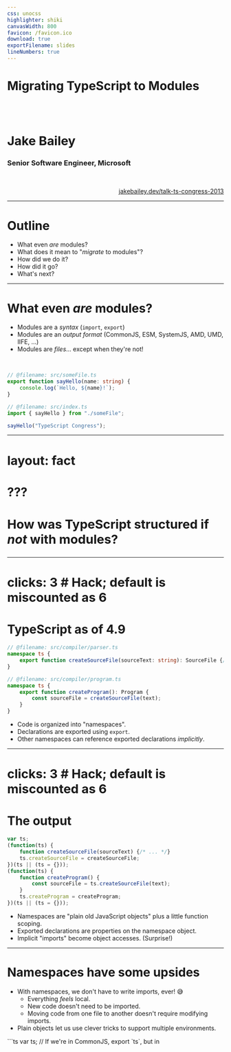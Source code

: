 ```yaml
---
css: unocss
highlighter: shiki
canvasWidth: 800
favicon: /favicon.ico
download: true
exportFilename: slides
lineNumbers: true
---
```


# Migrating TypeScript to Modules

<br>
<br>

## Jake Bailey

### Senior Software Engineer, Microsoft

<br>

[jakebailey.dev/talk-ts-congress-2013](https://jakebailey.dev/talk-ts-congress-2013)

<style>
    p {
        text-align: right;
    }
</style>

---

# Outline

- What even _are_ modules?
- What does it mean to "_migrate_ to modules"?
- How did we do it?
- How did it go?
- What's next?

---

# What even _are_ modules?

- Modules are a _syntax_ (`import`, `export`)
- Modules are an _output format_ (CommonJS, ESM, SystemJS, AMD, UMD, IIFE, ...)
- Modules are _files_... except when they're not!

<br>

```ts
// @filename: src/someFile.ts
export function sayHello(name: string) {
    console.log(`Hello, ${name}!`);
}

// @filename: src/index.ts
import { sayHello } from "./someFile";

sayHello("TypeScript Congress");
```

<v-click>
<Arrow x1="600" y1="111" x2="450" y2="111" color="orangered" />
</v-click>

<!-- dprint-ignore-start -->

---
layout: fact
---

<!-- dprint-ignore-end -->

# ???

## How was TypeScript structured if _not_ with modules?

<style>
    h2 {
        font-size: 1.8rem;
    }
</style>

<!-- ---

# A little history...

```mermaid
timeline
    2012 : TS 0.8 : TypeScript announced!
    2014 : TS 1.1 : Compiler rewritten!
    2015 : TS 1.5 : ES modules! <br> (import, export)
    ...  : ...
    2023 : TS 5.0 : Migrated to modules!
```

<v-click>
<Text>So, if TypeScript predates module syntax, how was the compiler structured?</Text>
</v-click> -->

<!-- dprint-ignore-start -->

---
clicks: 3 # Hack; default is miscounted as 6
---

<!-- dprint-ignore-end -->

# TypeScript as of 4.9

```ts {|2,4,7,11|3|9}
// @filename: src/compiler/parser.ts
namespace ts {
    export function createSourceFile(sourceText: string): SourceFile {/* ... */}
}

// @filename: src/compiler/program.ts
namespace ts {
    export function createProgram(): Program {
        const sourceFile = createSourceFile(text);
    }
}
```

<v-clicks at="0">

- Code is organized into "namespaces".
- Declarations are exported using `export`.
- Other namespaces can reference exported declarations _implicitly_.

</v-clicks>

<!-- dprint-ignore-start -->

---
clicks: 3 # Hack; default is miscounted as 6
---

<!-- dprint-ignore-end -->

# The output

<!-- When combined with `outFile`, this gives: -->

```ts {|1,2,5,6,11|3,4|8}
var ts;
(function(ts) {
    function createSourceFile(sourceText) {/* ... */}
    ts.createSourceFile = createSourceFile;
})(ts || (ts = {}));
(function(ts) {
    function createProgram() {
        const sourceFile = ts.createSourceFile(text);
    }
    ts.createProgram = createProgram;
})(ts || (ts = {}));
```

<v-clicks at="0">

- Namespaces are "plain old JavaScript objects" plus a little function scoping.
- Exported declarations are properties on the namespace object.
- Implicit "imports" become object accesses. (Surprise!)

</v-clicks>

---

# Namespaces have some upsides

<v-clicks depth="2">

- With namespaces, we don't have to write imports, ever! 😅
  - Everything _feels_ local.
  - New code doesn't need to be imported.
  - Moving code from one file to another doesn't require modifying imports.
- Plain objects let us use clever tricks to support multiple environments.

</v-clicks>

<v-after>
```ts
var ts;
// If we're in CommonJS, export `ts`, but in <script>, `ts` is global!
if (typeof module !== "undefined" && module.exports) {
    module.exports = ts;
}
```
</v-after>

---

# But...

- Every access to something defined in another file is an object property
  access.
  - This runtime cost adds up!
- We completely miss out "dogfooding" our own module experience.
  - Resolution modes
  - Auto-imports
  - Import sorting/organization
- We can't use any tooling that needs imports, or that skips `tsc`.

<!-- dprint-ignore-start -->

---
clicks: 3 # Hack; default is miscounted as 6
---

<!-- dprint-ignore-end -->

# What if we were modules?

```ts {|2|5|8}
// @filename: src/compiler/parser.ts
export function createSourceFile(sourceText: string): SourceFile {/* ... */}

// @filename: src/compiler/program.ts
import { createSourceFile } from "./parser";

export function createProgram(): Program {
    const sourceFile = createSourceFile(text);
}
```

<v-clicks at="0">

- Declarations are still exported with `export`.
- External declarations are _explicitly_ imported with `import`.
- Imported declarations "look" local (just like before).

</v-clicks>

---

# Great! Let's do it.

How can we...

- Switch to imports (duh).
- Preserve the same behavior.
- Preserve our public API.

All while the team is still working!

_Oh, and also..._

---

# TS is huge!

<LightOrDark>
<template #dark><TSReleaseByLines theme="dark" /></template>
<template #light><TSReleaseByLines theme="light" /></template>
</LightOrDark>

<!-- So, any solution will need to scale up. -->

---

# If TS is so huge, how can we migrate?

Certainly not by hand!

- We'll _programmatically_ transform the codebase.
- Perform the operations we _would_ have done by hand.
- Use `ts-morph` for TS to TS transformation.
- Break things into steps so we can see what's going on.
  - More importantly, so `git` can see what's going on!
- Code: https://github.com/jakebailey/typeformer
- Follow along at: https://github.com/jakebailey/typescript/pull/1

---

# Step 0: Get everything loadable

- We're using `ts-morph` to do the transformation.
- `ts-morph` only supports a single "project" at at time.
- Loading `src/**/*.ts` gives us compiler errors due to our browser compat code.
- We can just remove the offending code and revert the change afterwards.

```diff
-/// <reference lib="webworker" />
-
 namespace ts.server {
+    declare const addEventListener: any;
+    declare const postMessage: any;
+    declare const close: any;
+    declare const location: any;
+    declare const XMLHttpRequest: any;
+    declare const self: any;
```

---

# Step 1: Unindent

- We're moving all of our code up one block, and so there's one fewer
  indentation!
- Do this early, so `git` can still trace the code back before the migration.

From:

```ts
namespace ts {
    export function createSourceFile(sourceText: string): SourceFile {/* ... */}
}
```

Into:

<!-- dprint-ignore-start -->

```ts
namespace ts {
export function createSourceFile(sourceText: string): SourceFile {/* ... */}
}
```

<!-- dprint-ignore-end -->

---

# Step 2: Make namespace accesses explicit

## 

This makes it easier to figure out imports later.

From:

```ts
export function createSourceFile(sourceText: string): SourceFile {
    const scanner = createScanner(sourceText);
}
```

Into:

```ts
export function createSourceFile(sourceText: string): ts.SourceFile {
    const scanner = ts.createScanner(sourceText);
}
```

---

# Step 3: Strip namespaces (the big one!)

## 

Given:

<!-- dprint-ignore-start -->

```ts
namespace ts {
export function createSourceFile(sourceText: string): ts.SourceFile {
    const scanner = ts.createScanner(sourceText);
}
}
```

<!-- dprint-ignore-end -->

We'll convert this into:

```ts
import * as ts from "./_namespaces/ts";

export function createSourceFile(sourceText: string): ts.SourceFile {
    const scanner = ts.createScanner(sourceText);
}
```

---

# `_namespaces`?

## 

_Ideally_, we'd actually want to write:

```ts
import { SourceFile } from "./types";
import { createScanner } from "./scanner";

export function createSourceFile(sourceText: string): SourceFile {
    const scanner = createScanner(sourceText);
}
```

But, there's a problem.

---

# TypeScript is _cyclic!_

```mermaid
graph TD
    builder.ts --> builderState.ts
    builder.ts --> debug.ts
    builder.ts --> builderPublic.ts
    builder.ts --> watchPublic.ts
    builderPublic.ts --> builder.ts
    builderState.ts --> moduleNameResolver.ts
    builderState.ts --> debug.ts
    commandLineParser.ts --> debug.ts
    commandLineParser.ts --> sys.ts
    commandLineParser.ts --> tsbuildPublic.ts
    commandLineParser.ts --> utilities.ts
    commandLineParser.ts --> tracing.ts
    core.ts --> debug.ts
    debug.ts --> core.ts
    debug.ts --> utilities.ts
    emitter.ts --> debug.ts
    emitter.ts --> performance.ts
    emitter.ts --> tracing.ts
    emitter.ts --> builder.ts
    emitter.ts --> utilities.ts
    moduleNameResolver.ts --> debug.ts
    moduleNameResolver.ts --> semver.ts
    moduleNameResolver.ts --> program.ts
    moduleSpecifiers.ts --> utilities.ts
    moduleSpecifiers.ts --> debug.ts
    moduleSpecifiers.ts --> moduleNameResolver.ts
    parser.ts --> utilities.ts
    parser.ts --> factory/nodeFactory.ts
    parser.ts --> tracing.ts
    parser.ts --> performance.ts
    parser.ts --> debug.ts
    parser.ts --> scanner.ts
    parser.ts --> core.ts
    path.ts --> debug.ts
    performance.ts --> debug.ts
    performance.ts --> sys.ts
    program.ts --> emitter.ts
    program.ts --> transformers/declarations.ts
    program.ts --> path.ts
    program.ts --> performance.ts
    program.ts --> sys.ts
    program.ts --> parser.ts
    program.ts --> builderPublic.ts
    program.ts --> debug.ts
    program.ts --> moduleNameResolver.ts
    program.ts --> tracing.ts
    program.ts --> utilities.ts
    program.ts --> core.ts
    program.ts --> semver.ts
    program.ts --> watchUtilities.ts
    resolutionCache.ts --> moduleNameResolver.ts
    resolutionCache.ts --> sys.ts
    resolutionCache.ts --> debug.ts
    resolutionCache.ts --> program.ts
    resolutionCache.ts --> core.ts
    resolutionCache.ts --> watchUtilities.ts
    scanner.ts --> debug.ts
    semver.ts --> debug.ts
    sys.ts --> debug.ts
    sys.ts --> core.ts
    sys.ts --> utilities.ts
    tracing.ts --> debug.ts
    tracing.ts --> performance.ts
    tsbuildPublic.ts --> emitter.ts
    tsbuildPublic.ts --> sys.ts
    tsbuildPublic.ts --> path.ts
    tsbuildPublic.ts --> program.ts
    tsbuildPublic.ts --> watchPublic.ts
    tsbuildPublic.ts --> moduleNameResolver.ts
    tsbuildPublic.ts --> performance.ts
    tsbuildPublic.ts --> commandLineParser.ts
    tsbuildPublic.ts --> watchUtilities.ts
    tsbuildPublic.ts --> debug.ts
    tsbuildPublic.ts --> builderPublic.ts
    tsbuildPublic.ts --> builder.ts
    tsbuildPublic.ts --> watch.ts
    utilities.ts --> moduleNameResolver.ts
    utilities.ts --> debug.ts
    utilities.ts --> program.ts
    utilities.ts --> scanner.ts
    utilities.ts --> utilitiesPublic.ts
    utilities.ts --> commandLineParser.ts
    utilities.ts --> sys.ts
    utilities.ts --> core.ts
    utilitiesPublic.ts --> debug.ts
    watch.ts --> sys.ts
    watch.ts --> program.ts
    watch.ts --> commandLineParser.ts
    watch.ts --> tsbuildPublic.ts
    watch.ts --> builderPublic.ts
    watch.ts --> moduleNameResolver.ts
    watch.ts --> debug.ts
    watch.ts --> watchUtilities.ts
    watch.ts --> watchPublic.ts
    watchPublic.ts --> path.ts
    watchPublic.ts --> sys.ts
    watchPublic.ts --> watchUtilities.ts
    watchPublic.ts --> debug.ts
    watchPublic.ts --> watch.ts
    watchPublic.ts --> resolutionCache.ts
    watchPublic.ts --> builderPublic.ts
    watchPublic.ts --> commandLineParser.ts
    watchUtilities.ts --> path.ts
    watchUtilities.ts --> debug.ts
    watchUtilities.ts --> sys.ts
    watchUtilities.ts --> builderPublic.ts
    watchUtilities.ts --> builderState.ts
    factory/baseNodeFactory.ts --> utilities.ts
    factory/nodeFactory.ts --> debug.ts
    factory/nodeFactory.ts --> factory/baseNodeFactory.ts
    factory/nodeFactory.ts --> scanner.ts
    factory/nodeFactory.ts --> utilitiesPublic.ts
    factory/nodeFactory.ts --> utilities.ts
    transformers/declarations.ts --> debug.ts
    transformers/declarations.ts --> transformers/declarations/diagnostics.ts
    transformers/declarations.ts --> utilities.ts
    transformers/declarations.ts --> moduleSpecifiers.ts
    transformers/declarations/diagnostics.ts --> utilitiesPublic.ts
    transformers/declarations/diagnostics.ts --> debug.ts
```

Everything above is a part of a cycle!

---

# TypeScript is _cyclic!_

```mermaid
graph TD
    builder.ts ~~~ builderState.ts
    builder.ts ~~~ debug.ts
    builder.ts ~~~ builderPublic.ts
    builder.ts ~~~ watchPublic.ts
    builderPublic.ts ~~~ builder.ts
    builderState.ts ~~~ moduleNameResolver.ts
    builderState.ts ~~~ debug.ts
    commandLineParser.ts ~~~ debug.ts
    commandLineParser.ts ~~~ sys.ts
    commandLineParser.ts ~~~ tsbuildPublic.ts
    commandLineParser.ts ~~~ utilities.ts
    commandLineParser.ts ~~~ tracing.ts
    core.ts ~~~ debug.ts
    debug.ts ~~~ core.ts
    debug.ts ==> utilities.ts
    emitter.ts ~~~ debug.ts
    emitter.ts ~~~ performance.ts
    emitter.ts ~~~ tracing.ts
    emitter.ts ~~~ builder.ts
    emitter.ts ~~~ utilities.ts
    moduleNameResolver.ts ~~~ debug.ts
    moduleNameResolver.ts ~~~ semver.ts
    moduleNameResolver.ts ~~~ program.ts
    moduleSpecifiers.ts ~~~ utilities.ts
    moduleSpecifiers.ts ~~~ debug.ts
    moduleSpecifiers.ts ~~~ moduleNameResolver.ts
    parser.ts ~~~ utilities.ts
    parser.ts ~~~ factory/nodeFactory.ts
    parser.ts ~~~ tracing.ts
    parser.ts ~~~ performance.ts
    parser.ts ~~~ debug.ts
    parser.ts ==> scanner.ts
    parser.ts ~~~ core.ts
    path.ts ~~~ debug.ts
    performance.ts ~~~ debug.ts
    performance.ts ~~~ sys.ts
    program.ts ~~~ emitter.ts
    program.ts ~~~ transformers/declarations.ts
    program.ts ~~~ path.ts
    program.ts ~~~ performance.ts
    program.ts ~~~ sys.ts
    program.ts ==> parser.ts
    program.ts ~~~ builderPublic.ts
    program.ts ~~~ debug.ts
    program.ts ~~~ moduleNameResolver.ts
    program.ts ~~~ tracing.ts
    program.ts ~~~ utilities.ts
    program.ts ~~~ core.ts
    program.ts ~~~ semver.ts
    program.ts ~~~ watchUtilities.ts
    resolutionCache.ts ~~~ moduleNameResolver.ts
    resolutionCache.ts ~~~ sys.ts
    resolutionCache.ts ~~~ debug.ts
    resolutionCache.ts ~~~ program.ts
    resolutionCache.ts ~~~ core.ts
    resolutionCache.ts ~~~ watchUtilities.ts
    scanner.ts ==> debug.ts
    semver.ts ~~~ debug.ts
    sys.ts ~~~ debug.ts
    sys.ts ~~~ core.ts
    sys.ts ~~~ utilities.ts
    tracing.ts ~~~ debug.ts
    tracing.ts ~~~ performance.ts
    tsbuildPublic.ts ~~~ emitter.ts
    tsbuildPublic.ts ~~~ sys.ts
    tsbuildPublic.ts ~~~ path.ts
    tsbuildPublic.ts ~~~ program.ts
    tsbuildPublic.ts ~~~ watchPublic.ts
    tsbuildPublic.ts ~~~ moduleNameResolver.ts
    tsbuildPublic.ts ~~~ performance.ts
    tsbuildPublic.ts ~~~ commandLineParser.ts
    tsbuildPublic.ts ~~~ watchUtilities.ts
    tsbuildPublic.ts ~~~ debug.ts
    tsbuildPublic.ts ~~~ builderPublic.ts
    tsbuildPublic.ts ~~~ builder.ts
    tsbuildPublic.ts ~~~ watch.ts
    utilities.ts ~~~ moduleNameResolver.ts
    utilities.ts ~~~ debug.ts
    utilities.ts ==> program.ts
    utilities.ts ~~~ scanner.ts
    utilities.ts ~~~ utilitiesPublic.ts
    utilities.ts ~~~ commandLineParser.ts
    utilities.ts ~~~ sys.ts
    utilities.ts ~~~ core.ts
    utilitiesPublic.ts ~~~ debug.ts
    watch.ts ~~~ sys.ts
    watch.ts ~~~ program.ts
    watch.ts ~~~ commandLineParser.ts
    watch.ts ~~~ tsbuildPublic.ts
    watch.ts ~~~ builderPublic.ts
    watch.ts ~~~ moduleNameResolver.ts
    watch.ts ~~~ debug.ts
    watch.ts ~~~ watchUtilities.ts
    watch.ts ~~~ watchPublic.ts
    watchPublic.ts ~~~ path.ts
    watchPublic.ts ~~~ sys.ts
    watchPublic.ts ~~~ watchUtilities.ts
    watchPublic.ts ~~~ debug.ts
    watchPublic.ts ~~~ watch.ts
    watchPublic.ts ~~~ resolutionCache.ts
    watchPublic.ts ~~~ builderPublic.ts
    watchPublic.ts ~~~ commandLineParser.ts
    watchUtilities.ts ~~~ path.ts
    watchUtilities.ts ~~~ debug.ts
    watchUtilities.ts ~~~ sys.ts
    watchUtilities.ts ~~~ builderPublic.ts
    watchUtilities.ts ~~~ builderState.ts
    factory/baseNodeFactory.ts ~~~ utilities.ts
    factory/nodeFactory.ts ~~~ debug.ts
    factory/nodeFactory.ts ~~~ factory/baseNodeFactory.ts
    factory/nodeFactory.ts ~~~ scanner.ts
    factory/nodeFactory.ts ~~~ utilitiesPublic.ts
    factory/nodeFactory.ts ~~~ utilities.ts
    transformers/declarations.ts ~~~ debug.ts
    transformers/declarations.ts ~~~ transformers/declarations/diagnostics.ts
    transformers/declarations.ts ~~~ utilities.ts
    transformers/declarations.ts ~~~ moduleSpecifiers.ts
    transformers/declarations/diagnostics.ts ~~~ utilitiesPublic.ts
    transformers/declarations/diagnostics.ts ~~~ debug.ts
```

Everything above is a part of a cycle! &nbsp; &nbsp; (Here's just one of them.)

<!-- So, to fix this, we need to get fancy. -->

---

# Introducing... "namespace barrels"

- Our old runtime order was defined by the `files` array in `tsconfig.json`.
- We either need to fix the cycles or try and emulate that behavior.
  - The latter is easier!

```ts
// @filename: src/compiler/_namespaces/ts.ts
export * from "../core"; // In the order specified in tsconfig.json
export * from "../corePublic";
export * from "../debug";
// ...

// @filename: src/compiler/checker.ts
import * as ts from "./_namespaces/ts";
```

These namespace barrels help define execution order, and provide us with a `ts`
object that looks like the old namespace object at runtime.

---

# Nested "namespace barrels"

## 

Namespaces can be nested, like:

```ts
// @filename: src/compiler/performance.ts
namespace ts.performance {
    export function mark(label: string) {/* ... */}
}
```

This too can be emulated using reexports:

```ts
// @filename: src/compiler/_namespaces/ts.ts
export * as performance from "./ts.performance";

// @filename: src/compiler/_namespaces/ts.performance.ts;
export * from "../performance";

// @filename: src/compiler/performance.ts
export function mark(label: string) {/* ... */}
```

---

# Merging "namespace barrels"

## 

To emulate project references and `prepend`, we can merge modules!

```ts
// @filename: src/server/_namespaces/ts.ts
export * from "../../compiler/_namespaces/ts";
export * from "../../services/_namespaces/ts";
export * from "../../deprecatedCompat/_namespaces/ts";

// @filename: src/server/project.ts
import * as ts from "./_namespaces/ts";
```

This namespace import provides a "view" that mimics the `ts` namespace we used
to observe before modules.

---

# Also, this gives us our public API!

## 

Say, `typescript.js`.

```ts
// @filename: src/typescript/_namespaces/ts.ts
export * from "../../compiler/_namespaces/ts";
export * from "../../services/_namespaces/ts";
export * from "../../deprecatedCompat/_namespaces/ts";

// @filename: src/typescript/typescript.ts
import * as ts from "./_namespace/ts";
export = ts; // <-- This is what API consumers see!
```

---

# Also, this gives us our public API!

## 

Or, `tsserverlibrary.js`.

```ts
// @filename: src/tsserverlibrary/_namespaces/ts.ts
export * from "../../compiler/_namespaces/ts";
export * from "../../services/_namespaces/ts";
export * from "../../server/_namespaces/ts";
import * as server from "./ts.server";
export { server };

// @filename: src/tsserverlibrary/tsserverlibrary.ts
import * as ts from "./_namespace/ts";
export = ts; // <-- This is what API consumers see!
```

---

# Anyway...

## 

Now that we have an idea of where we're going, the transform should:

- Determine which namespace the file defined.
- Determine which namespaces need to be imported.
- Create the `_namespace` files, reexporting their contents.
- Lift all code out of `namespace` blocks, then delete the `namespace`.
- Insert imports at the top.
- Drop all of the dead `tsconfig.json` configuration (`prepend`, `outFile`).

Afterwards, we're left with a codebase which compiles without error! 🎉

---

# Step 4: Inline imports

## 

After step 3, we're left with fully qualified imports, like:

```ts
import * as ts from "./_namespaces/ts";

export function createSourceFile(sourceText: string): ts.SourceFile {
    const scanner = ts.createScanner(sourceText);
}
```

This step transforms the above into:

```ts
import { createScanner, SourceFile } from "./_namespaces/ts";

export function createSourceFile(sourceText: string): SourceFile {
    const scanner = createScanner(sourceText);
}
```

---

# Step 4: Inline imports, cont.

- This is _almost_ our desired code, just indirecting through "namespace
  barrels".
- But, that's a good tradeoff for now!
  - With imports, we can use tools like `madge` or `dpdm` to find cycles.

<!-- TODO: spacing -->

```ts
import { createScanner, SourceFile } from "./_namespaces/ts";

export function createSourceFile(sourceText: string): SourceFile {
    const scanner = createScanner(sourceText);
}
```

---

# ... and then draw the rest of the owl

## 

At this point, all of the hard work is done!

As `main` updates, we can rebase and rerun each of these automated steps. This
lets the team continue working until the moment we're ready to go.

But, there are still lots of fiddly bits left.

<img src="/draw_owl.jpg">
<!-- <LightOrDark>
<template #dark><img class="inverted" src="/draw_owl.jpg"></template>
<template #light><img src="/draw_owl.jpg"></template>
</LightOrDark> -->

<style>
img {
    height: 50%;
    margin-left: auto;
    margin-right: auto;
}
.inverted {
    filter: invert(1);
}
</style>

---

# Manual changes

## 

After the automation, there were _29_ manual changes (stored in patches for
`git am`).

Let's go over some highlights.

<!-- TODO: maybe just link to the blog post -->

---

# Bundling with `esbuild`

- Our old outputs were a handful of bundles produced by `outFile`; people depend
  on that.
- Lots of bundlers to choose from; we went with `esbuild`.
- Supports scope hoisting, tree shaking, and is pretty easy to work with.

---

# `d.ts` bundling

- Along with "bundled" `.js` files, `outFile` also produced `.d.ts` files.
- For backwards compatibility, we have to reproduce these `d.ts` files.
- We ended up rolling our own bundler.
- Definitely not for external use; it's very specific to our API.

---

# Full build rewrite

TODO

- Our old build was a set of `gulp`'s `series` and `parallel`.
- I had a difficult time getting it into shape.
- Build completely replaced with a new task runner which uses an explicit
  dependency graph.
- It's called `hereby`, don't use it, thanks.

---

# How did it go?

TODO

- Core development loop performance boost
- Performance boost from hoisting
- Package size reduction (graph)
- Raised target, slowdown from `let`/`const`, converted some blocks to `var`.
- Dogfooding
  - Found auto-import bugs
  - Improvements to import organization and better ecosystem handling
  - All because we finally can experience modules.

---

# What's next?

TODO

- Removing cycles from the codebase
- Shipping ESM for executables (maybe even the API)
- Minification? (probably not, because patchers)

---

# Thanks for watching!

<br>
<br>
<br>

### Find me at [jakebailey.dev](https://jakebailey.dev)
